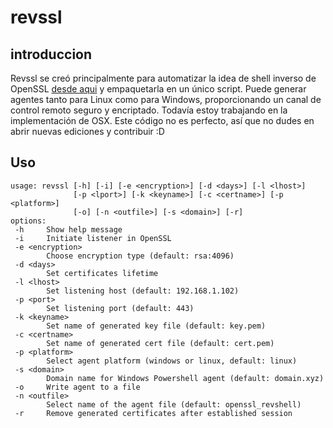 # revssl



## introduccion
Revssl se creó principalmente para automatizar la idea de shell inverso de OpenSSL [desde aqui](https://medium.com/@int0x33/day-43-reverse-shell-with-openssl-1ee2574aa998) y empaquetarla en un único script. Puede generar agentes tanto para Linux como para Windows, proporcionando un canal de control remoto seguro y encriptado. Todavía estoy trabajando en la implementación de OSX. Este código no es perfecto, así que no dudes en abrir nuevas ediciones y contribuir :D

## Uso
```
usage: revssl [-h] [-i] [-e <encryption>] [-d <days>] [-l <lhost>]
              [-p <lport>] [-k <keyname>] [-c <certname>] [-p <platform>]
              [-o] [-n <outfile>] [-s <domain>] [-r]
options:
 -h     Show help message
 -i     Initiate listener in OpenSSL
 -e <encryption>
        Choose encryption type (default: rsa:4096)
 -d <days>
        Set certificates lifetime
 -l <lhost>
        Set listening host (default: 192.168.1.102)
 -p <port>
        Set listening port (default: 443)
 -k <keyname>
        Set name of generated key file (default: key.pem)
 -c <certname>
        Set name of generated cert file (default: cert.pem)
 -p <platform>
        Select agent platform (windows or linux, default: linux)
 -s <domain>
        Domain name for Windows Powershell agent (default: domain.xyz)
 -o     Write agent to a file
 -n <outfile>
        Select name of the agent file (default: openssl_revshell)
 -r     Remove generated certificates after established session
```

